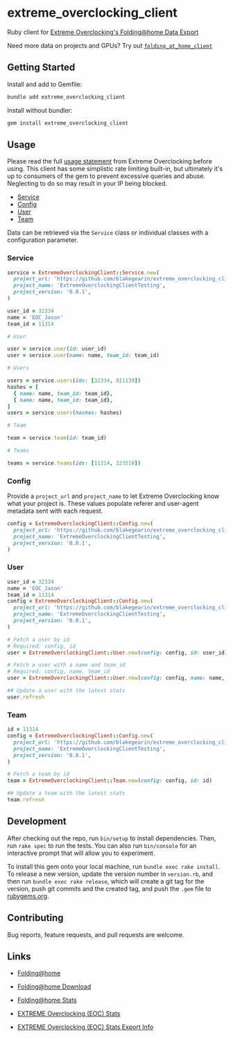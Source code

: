 # extreme_overclocking_client

Ruby client for [Extreme Overclocking's Folding@home Data Export](https://folding.extremeoverclocking.com/?nav=XML)

Need more data on projects and GPUs? Try out [`folding_at_home_client`](https://github.com/blakegearin/extreme_overclocking_client)

## Getting Started

Install and add to Gemfile:

```bash
bundle add extreme_overclocking_client
```

Install without bundler:

```bash
gem install extreme_overclocking_client
```

## Usage

Please read the full [usage statement](https://folding.extremeoverclocking.com/?nav=XML) from Extreme Overclocking before using. This client has some simplistic rate limiting built-in, but ultimately it's up to consumers of the gem to prevent excessive queries and abuse. Neglecting to do so may result in your IP being blocked.

- [Service](#service)
- [Config](#config)
- [User](#user)
- [Team](#team)

Data can be retrieved via the `Service` class or individual classes with a configuration parameter.

### Service

```ruby
service = ExtremeOverclockingClient::Service.new(
  project_url: 'https://github.com/blakegearin/extreme_overclocking_client',
  project_name: 'ExtremeOverclockingClientTesting',
  project_version: '0.0.1',
)

user_id = 32334
name = 'EOC_Jason'
team_id = 11314

# User

user = service.user(id: user_id)
user = service.user(name: name, team_id: team_id)

# Users

users = service.users(ids: [32334, 811139])
hashes = [
  { name: name, team_id: team_id},
  { name: name, team_id: team_id},
]
users = service.users(hashes: hashes)

# Team

team = service.team(id: team_id)

# Teams

teams = service.teams(ids: [11314, 223518])
```

### Config

Provide a `project_url` and `project_name` to let Extreme Overclocking know what your project is. These values populate referer and user-agent metadata sent with each request.

```ruby
config = ExtremeOverclockingClient::Config.new(
  project_url: 'https://github.com/blakegearin/extreme_overclocking_client',
  project_name: 'ExtremeOverclockingClientTesting',
  project_version: '0.0.1',
)
```

### User

```ruby
user_id = 32334
name = 'EOC_Jason'
team_id = 11314
config = ExtremeOverclockingClient::Config.new(
  project_url: 'https://github.com/blakegearin/extreme_overclocking_client',
  project_name: 'ExtremeOverclockingClientTesting',
  project_version: '0.0.1',
)

# Fetch a user by id
# Required: config, id
user = ExtremeOverclockingClient::User.new(config: config, id: user_id)

# Fetch a user with a name and team_id
# Required: config, name, team_id
user = ExtremeOverclockingClient::User.new(config: config, name: name, team_id: team_id)

## Update a user with the latest stats
user.refresh
```

### Team

```ruby
id = 11314
config = ExtremeOverclockingClient::Config.new(
  project_url: 'https://github.com/blakegearin/extreme_overclocking_client',
  project_name: 'ExtremeOverclockingClientTesting',
  project_version: '0.0.1',
)

# Fetch a team by id
team = ExtremeOverclockingClient::Team.new(config: config, id: id)

## Update a team with the latest stats
team.refresh
```

## Development

After checking out the repo, run `bin/setup` to install dependencies. Then, run `rake spec` to run the tests. You can also run `bin/console` for an interactive prompt that will allow you to experiment.

To install this gem onto your local machine, run `bundle exec rake install`. To release a new version, update the version number in `version.rb`, and then run `bundle exec rake release`, which will create a git tag for the version, push git commits and the created tag, and push the `.gem` file to [rubygems.org](https://rubygems.org).

## Contributing

Bug reports, feature requests, and pull requests are welcome.

## Links

- [Folding@home](https://foldingathome.org)

- [Folding@home Download](https://foldingathome.org/start-folding)

- [Folding@home Stats](https://stats.foldingathome.org)

- [EXTREME Overclocking (EOC) Stats](https://folding.extremeoverclocking.com/aggregate_summary.php)

- [EXTREME Overclocking (EOC) Stats Export Info](https://folding.extremeoverclocking.com/?nav=XML)
